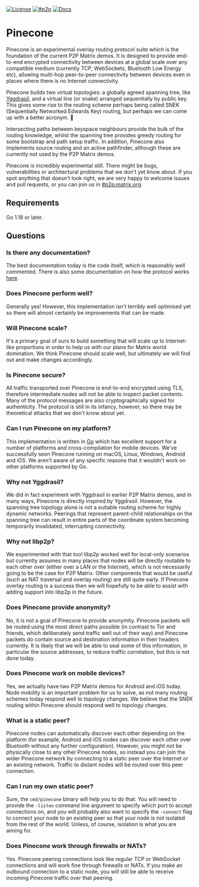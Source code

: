 [![License](https://img.shields.io/badge/License-Apache%202.0-yellowgreen.svg?style=flat-square)](https://opensource.org/licenses/Apache-2.0)
[![#p2p](https://img.shields.io/badge/matrix-%23p2p-blue?style=flat-square)](https://matrix.to/#/#p2p:matrix.org)
[![Docs](https://img.shields.io/badge/docs-main-blue.svg?style=flat-square)](https://matrix-org.github.io/pinecone/)

# Pinecone

Pinecone is an experimental overlay routing protocol suite which is the foundation of the current P2P Matrix demos. It is designed to provide end-to-end encrypted connectivity between devices at a global scale over any compatible medium (currently TCP, WebSockets, Bluetooth Low Energy etc), allowing multi-hop peer-to-peer connectivity between devices even in places where there is no Internet connectivity.

Pinecone builds two virtual topologies: a globally agreed spanning tree, like [Yggdrasil](https://github.com/yggdrasil-network/yggdrasil-go), and a virtual line (or snake) arranged sequentially by public key. This gives some rise to the routing scheme perhaps being called SNEK (Sequentially Networked Edwards Key) routing, but perhaps we can come up with a better acronym. 🐍

Intersecting paths between keyspace neighbours provide the bulk of the routing knowledge, whilst the spanning tree provides greedy routing for some bootstrap and path setup traffic. In addition, Pinecone also implements source routing and an active pathfinder, although these are currently not used by the P2P Matrix demos.

Pinecone is incredibly experimental still. There might be bugs, vulnerabilities or architectural problems that we don't yet know about. If you spot anything that doesn't look right, we are very happy to welcome issues and pull requests, or you can join us in [#p2p:matrix.org](https://matrix.to/#/#p2p:matrix.org).

## Requirements

Go 1.18 or later.

## Questions

### Is there any documentation?

The best documentation today is the code itself, which is reasonably well commented. There is also some documentation on how the protocol works [here](https://matrix-org.github.io/pinecone/).

### Does Pinecone perform well?

Generally yes! However, this implementation isn't terribly well optimised yet so there will almost certainly be improvements that can be made.

### Will Pinecone scale?

It's a primary goal of ours to build something that will scale up to Internet-like proportions in order to help us with our plans for Matrix world domination. We think Pinecone should scale well, but ultimately we will find out and make changes accordingly.

### Is Pinecone secure?

All traffic transported over Pinecone is end-to-end encrypted using TLS, therefore intermediate nodes will not be able to inspect packet contents. Many of the protocol messages are also cryptographically signed for authenticity. The protocol is still in its infancy, however, so there may be theoretical attacks that we don't know about yet.

### Can I run Pinecone on my platform?

This implementation is written in [Go](https://golang.org) which has excellent support for a number of platforms and cross-compilation for mobile devices. We've successfully seen Pinecone running on macOS, Linux, Windows, Android and iOS. We aren't aware of any specific reasons that it wouldn't work on other platforms supported by Go.

### Why not Yggdrasil?

We did in fact experiment with Yggdrasil in earlier P2P Matrix demos, and in many ways, Pinecone is directly inspired by Yggdrasil. However, the spanning tree topology alone is not a suitable routing scheme for highly dynamic networks. Peerings that represent parent-child relationships on the spanning tree can result in entire parts of the coordinate system becoming temporarily invalidated, interrupting connectivity.

### Why not libp2p?

We experimented with that too! libp2p worked well for local-only scenarios but currently assumes in many places that nodes will be directly routable to each other over (either over a LAN or the Internet), which is not necessarily going to be the case for P2P Matrix. Other components that would be useful (such as NAT traversal and overlay routing) are still quite early. If Pinecone overlay routing is a success then we will hopefully to be able to assist with adding support into libp2p in the future.

### Does Pinecone provide anonymity?

No, it is not a goal of Pinecone to provide anonymity. Pinecone packets will be routed using the most direct paths possible (in contrast to Tor and friends, which deliberately send traffic well out of their way) and Pinecone packets do contain source and destination information in their headers currently. It is likely that we will be able to seal some of this information, in particular the source addresses, to reduce traffic correlation, but this is not done today.

### Does Pinecone work on mobile devices?

Yes, we actually have two P2P Matrix demos for Android and iOS today. Node mobility is an important problem for us to solve, as not many routing schemes today respond well to topology changes. We believe that the SNEK routing within Pinecone should respond well to topology changes.

### What is a static peer?

Pinecone nodes can automatically discover each other depending on the platform (for example, Android and iOS nodes can discover each other over Bluetooth without any further configuration). However, you might not be physically close to any other Pinecone nodes, so instead you can join the wider Pinecone network by connecting to a static peer over the Internet or an existing network. Traffic to distant nodes will be routed over this peer connection.

### Can I run my own static peer?

Sure, the `cmd/pinecone` binary will help you to do that. You will need to provide the `-listen` command line argument to specify which port to accept connections on, and you will probably also want to specify the `-connect` flag to connect your node to an existing peer so that your node is not isolated from the rest of the world. Unless, of course, isolation is what you are aiming for.

### Does Pinecone work through firewalls or NATs?

Yes. Pinecone peering connections look like regular TCP or WebSocket connections and will work fine through firewalls or NATs. If you make an outbound connection to a static node, you will still be able to receive incoming Pinecone traffic over that peering.
